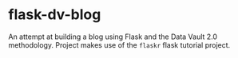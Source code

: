 # flask-dv-blog
An attempt at building a blog using Flask and the Data Vault 2.0 methodology.
Project makes use of the `flaskr` flask tutorial project.
